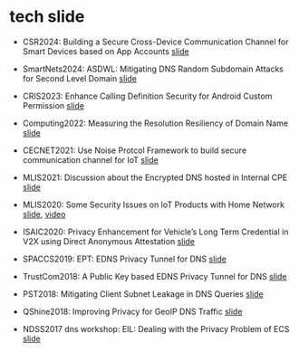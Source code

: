 # tech slide 

- CSR2024: Building a Secure Cross-Device Communication Channel for Smart Devices based on App Accounts [slide](<csr2024/slide.pdf>)

- SmartNets2024: ASDWL: Mitigating DNS Random Subdomain Attacks for Second Level Domain [slide](<smartnets2024/slide.pdf>)

- CRIS2023: Enhance Calling Definition Security for Android Custom Permission [slide](<cris2023/slide.pdf>)

- Computing2022: Measuring the Resolution Resiliency of Domain Name [slide](<computing2022/slide.pdf>)

- CECNET2021: Use Noise Protcol Framework to build secure communication channel for IoT [slide](<cecnet2021/main.pdf>)

- MLIS2021: Discussion about the Encrypted DNS hosted in Internal CPE [slide](<mlis2021/main.pdf>)

- MLIS2020: Some Security Issues on IoT Products with Home Network [slide](<mlis2020/main.pdf>), [video](http://www.academicconf.com/video?confname=mlis2020)

- ISAIC2020: Privacy Enhancement for Vehicle’s Long Term Credential in V2X using Direct Anonymous Attestation [slide](<isaic2020/main.pdf>)

- SPACCS2019: EPT: EDNS Privacy Tunnel for DNS [slide](<spaccs2019/slide.pdf>)

- TrustCom2018: A Public Key based EDNS Privacy Tunnel for DNS [slide](<trustcom2018/slide.pdf>)

- PST2018: Mitigating Client Subnet Leakage in DNS Queries [slide](<pst2018/slide.pdf>)

- QShine2018: Improving Privacy for GeoIP DNS Traffic [slide](<qshine2018/slide.pdf>)

- NDSS2017 dns workshop: EIL: Dealing with the Privacy Problem of ECS [slide](<ndss2017_dns_workshop/slide.pdf>)
